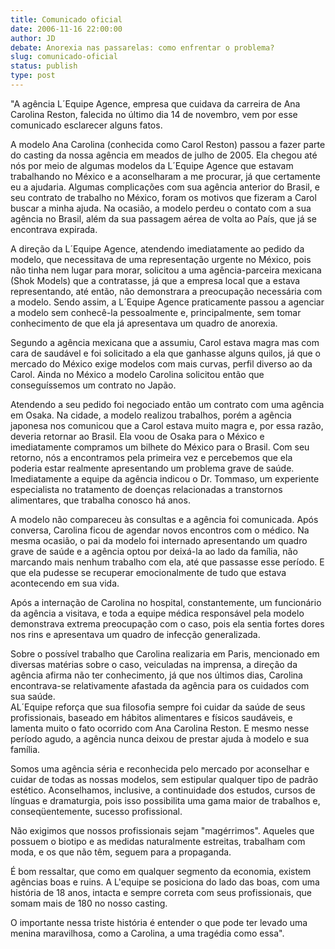 ```yaml
---
title: Comunicado oficial
date: 2006-11-16 22:00:00
author: JD
debate: Anorexia nas passarelas: como enfrentar o problema?
slug: comunicado-oficial
status: publish 
type: post
---
```


"A agência L´Equipe Agence, empresa que cuidava da carreira de Ana Carolina Reston, falecida no último dia 14 de novembro, vem por esse comunicado esclarecer alguns fatos.  
  
A modelo Ana Carolina (conhecida como Carol Reston) passou a fazer parte do casting da nossa agência em meados de julho de 2005. Ela chegou até nós por meio de algumas modelos da L´Equipe Agence que estavam trabalhando no México e a aconselharam a me procurar, já que certamente eu a ajudaria. Algumas complicações com sua agência anterior do Brasil, e seu contrato de trabalho no México, foram os motivos que fizeram a Carol buscar a minha ajuda. Na ocasião, a modelo perdeu o contato com a sua agência no Brasil, além da sua passagem aérea de volta ao País, que já se encontrava expirada.


A direção da L´Equipe Agence, atendendo imediatamente ao pedido da modelo, que necessitava de uma representação urgente no México, pois não tinha nem lugar para morar, solicitou a uma agência-parceira mexicana (Shok Models) que a contratasse, já que a empresa local que a estava representando, até então, não demonstrara a preocupação necessária com a modelo. Sendo assim, a L´Equipe Agence praticamente passou a agenciar a modelo sem conhecê-la pessoalmente e, principalmente, sem tomar conhecimento de que ela já apresentava um quadro de anorexia.  
  
Segundo a agência mexicana que a assumiu, Carol estava magra mas com cara de saudável e foi solicitado a ela que ganhasse alguns quilos, já que o mercado do México exige modelos com mais curvas, perfil diverso ao da Carol. Ainda no México a modelo Carolina solicitou então que conseguíssemos um contrato no Japão.  
  
Atendendo a seu pedido foi negociado então um contrato com uma agência em Osaka. Na cidade, a modelo realizou trabalhos, porém a agência japonesa nos comunicou que a Carol estava muito magra e, por essa razão, deveria retornar ao Brasil. Ela voou de Osaka para o México e imediatamente compramos um bilhete do México para o Brasil. Com seu retorno, nós a encontramos pela primeira vez e percebemos que ela poderia estar realmente apresentando um problema grave de saúde. Imediatamente a equipe da agência indicou o Dr. Tommaso, um experiente especialista no tratamento de doenças relacionadas a transtornos alimentares, que trabalha conosco há anos.


A modelo não compareceu às consultas e a agência foi comunicada. Após conversa, Carolina ficou de agendar novos encontros com o médico. Na mesma ocasião, o pai da modelo foi internado apresentando um quadro grave de saúde e a agência optou por deixá-la ao lado da família, não marcando mais nenhum trabalho com ela, até que passasse esse período. E que ela pudesse se recuperar emocionalmente de tudo que estava acontecendo em sua vida.


Após a internação de Carolina no hospital, constantemente, um funcionário da agência a visitava, e toda a equipe médica responsável pela modelo demonstrava extrema preocupação com o caso, pois ela sentia fortes dores nos rins e apresentava um quadro de infecção generalizada.


Sobre o possível trabalho que Carolina realizaria em Paris, mencionado em diversas matérias sobre o caso, veiculadas na imprensa, a direção da agência afirma não ter conhecimento, já que nos últimos dias, Carolina encontrava-se relativamente afastada da agência para os cuidados com sua saúde.   
AL´Equipe reforça que sua filosofia sempre foi cuidar da saúde de seus profissionais, baseado em hábitos alimentares e físicos saudáveis, e lamenta muito o fato ocorrido com Ana Carolina Reston. E mesmo nesse período agudo, a agência nunca deixou de prestar ajuda à modelo e sua família.


Somos uma agência séria e reconhecida pelo mercado por aconselhar e cuidar de todas as nossas modelos, sem estipular qualquer tipo de padrão estético. Aconselhamos, inclusive, a continuidade dos estudos, cursos de línguas e dramaturgia, pois isso possibilita uma gama maior de trabalhos e, conseqüentemente, sucesso profissional.  
  
Não exigimos que nossos profissionais sejam "magérrimos". Aqueles que possuem o biotipo e as medidas naturalmente estreitas, trabalham com moda, e os que não têm, seguem para a propaganda.


É bom ressaltar, que como em qualquer segmento da economia, existem agências boas e ruins. A L'equipe se posiciona do lado das boas, com uma história de 18 anos, intacta e sempre correta com seus profissionais, que somam mais de 180 no nosso casting.


O importante nessa triste história é entender o que pode ter levado uma menina maravilhosa, como a Carolina, a uma tragédia como essa".  



